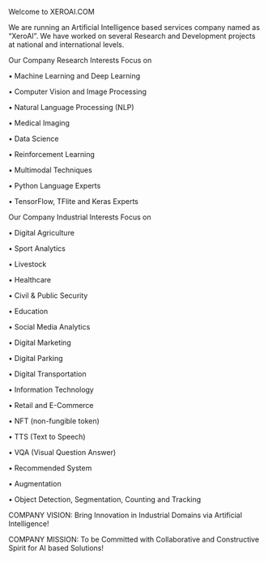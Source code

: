 Welcome to XEROAI.COM

We are running an Artificial Intelligence based services company named as “XeroAI”. We have worked on several Research and Development projects at national and international levels. 

Our Company Research Interests Focus on

  •	Machine Learning and Deep Learning
  
  •	Computer Vision and Image Processing
  
  •	Natural Language Processing (NLP)
  
  •	Medical Imaging
  
  •	Data Science
  
  •	Reinforcement Learning
  
  •	Multimodal Techniques
  
  •	Python Language Experts
  
  •	TensorFlow, TFlite and Keras Experts
  
Our Company Industrial Interests Focus on 

  •	Digital Agriculture

  •	Sport Analytics

  •	Livestock

  •	Healthcare

  •	Civil & Public Security

  •	Education

  •	Social Media Analytics

  •	Digital Marketing

  •	Digital Parking

  •	Digital Transportation

  •	Information Technology

  •	Retail and E-Commerce

  •	NFT (non-fungible token)

  •	TTS (Text to Speech)

  •	VQA (Visual Question Answer)

  •	Recommended System

  •	Augmentation

  •	Object Detection, Segmentation, Counting and Tracking

 COMPANY VISION: Bring Innovation in Industrial Domains via Artificial Intelligence! 

COMPANY MISSION: To be Committed with Collaborative and Constructive Spirit for AI based Solutions! 
